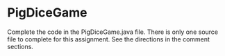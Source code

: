 # PigDiceGame

Complete the code in the PigDiceGame.java file.
There is only one source file to complete for this assignment. 
See the directions in the comment sections.
